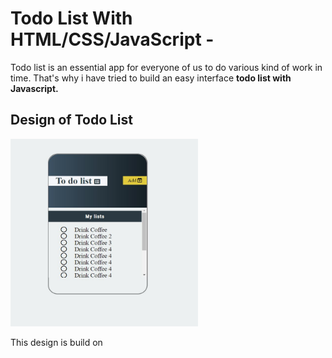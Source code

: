 <h1 >Todo List With HTML/CSS/JavaScript -  </h1>
Todo list is an essential app for everyone of us to do various kind of work in time. That's why i have tried to build an easy interface <b>todo list with Javascript.</b>

## Design of Todo List

<img src='ss1.jpg' height=300px width=300px>

This design is build on 

